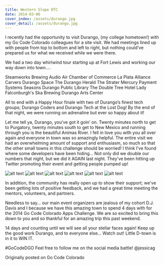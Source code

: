 ```yaml
---
title: Western Slope DTC
date: 2014-03-06
cover_index: /assets/durango.jpg
cover_detail: /assets/durango.jpg
---
```

I recently had the opportunity to visit Durango, (my college hometown!) with my Go Code Colorado colleagues for a site visit. We had meetings lined up with people from top to bottom and left to right, but nothing could’ve prepared us for what we received while we were there.

We had a two day whirlwind tour starting up at Fort Lewis and working our way down into town….

Steamworks Brewing
Audio Air
Chamber of Commerce
La Plata Alliance
Carvers
Durango Space
The Durango Herald
The Strater
Mercury Payment Systems
Seasons
Durango Public Library
The Double Tree Hotel
Lady Falconburgh's
Ska Brewing
Durango Arts Center

All to end with a Happy Hour finale with two of Durango’s finest tech groups; Durango Coders and Durango Tech at the Lost Dog! By the end of that night, we were running on adrenaline but ever so happy about it!

Let me tell ya, Durango, you’ve got it goin’ on. Twenty minutes north to get to Purgatory, twenty minutes south to get to New Mexico and running through you is the beautiful Animas River. I fell in love you with you all over again and everyone in town was so amazingly helpful. The entire visit we had an overwhelming amount of support and enthusiasm, so much so that the other small towns in this challenge should be worried! I think I’ve found where some developers have been hiding… Not only did we double our numbers that night, but we did it AGAIN last night. They’ve been hitting up Twitter promoting their event and getting people pumped up!


![alt text](/images/animas_tweet.png "TwitterScreenShot")
![alt text](/images/cmccroskey_tweet.png "TwitterScreenShot")
![alt text](/images/dherald_tweet.png "TwitterScreenShot")
![alt text](/images/arenner_tweet.png "TwitterScreenShot")
![alt text](/images/dmarlow_tweet.png "TwitterScreenShot")
![alt text](/images/bthompson_tweet.png "TwitterScreenShot")


In addition, the community has really open up to show their support; we've been getting lots of positive feedback, and we had a great time meeting the mentors, volunteers, and partners.

Needless to say… our main event organizers are jealous of my cohort D.J. Davis and I because we have this amazing town to spend 4 days with for the 2014 Go Code Colorado Apps Challenge. We are so excited to bring this down to you and so thankful for an amazing trip this past weekend.

14 days and counting until we will see all your stellar faces again! Keep up the good work Durango, and to everyone else… Watch out! Little D-town is in it to WIN IT.

#GoCodeDGO Feel free to follow me on the social media battle! @jessicag

Originally posted on Go Code Colorado